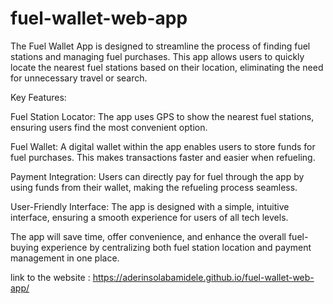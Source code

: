 # fuel-wallet-web-app

The Fuel Wallet App is designed to streamline the process of finding fuel stations and managing fuel purchases. This app allows users to quickly locate the nearest fuel stations based on their location, eliminating the need for unnecessary travel or search.

Key Features:

Fuel Station Locator: The app uses GPS to show the nearest fuel stations, ensuring users find the most convenient option.

Fuel Wallet: A digital wallet within the app enables users to store funds for fuel purchases. This makes transactions faster and easier when refueling.

Payment Integration: Users can directly pay for fuel through the app by using funds from their wallet, making the refueling process seamless.

User-Friendly Interface: The app is designed with a simple, intuitive interface, ensuring a smooth experience for users of all tech levels.

The app will save time, offer convenience, and enhance the overall fuel-buying experience by centralizing both fuel station location and payment management in one place.

link to the website : https://aderinsolabamidele.github.io/fuel-wallet-web-app/
